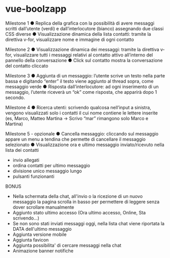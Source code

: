 # vue-boolzapp

Milestone 1
● Replica della grafica con la possibilità di avere messaggi scritti dall’utente (verdi) e
dall’interlocutore (bianco) assegnando due classi CSS diverse
● Visualizzazione dinamica della lista contatti: tramite la direttiva v-for, visualizzare
nome e immagine di ogni contatto

Milestone 2
● Visualizzazione dinamica dei messaggi: tramite la direttiva v-for, visualizzare tutti i
messaggi relativi al contatto attivo all’interno del pannello della conversazione
● Click sul contatto mostra la conversazione del contatto cliccato

Milestone 3
● Aggiunta di un messaggio: l’utente scrive un testo nella parte bassa e digitando
“enter” il testo viene aggiunto al thread sopra, come messaggio verde
● Risposta dall’interlocutore: ad ogni inserimento di un messaggio, l’utente riceverà
un “ok” come risposta, che apparirà dopo 1 secondo.

Milestone 4
● Ricerca utenti: scrivendo qualcosa nell’input a sinistra, vengono visualizzati solo i
contatti il cui nome contiene le lettere inserite (es, Marco, Matteo Martina -> Scrivo
“mar” rimangono solo Marco e Martina)

Milestone 5 - opzionale
● Cancella messaggio: cliccando sul messaggio appare un menu a tendina che
permette di cancellare il messaggio selezionato
● Visualizzazione ora e ultimo messaggio inviato/ricevuto nella lista dei contatti

<!-- Idee Bonus -->
- invio allegati
- ordina contatti per ultimo messaggio
- divisione unico messaggio lungo
- pulsanti funzionanti

BONUS
- Nella schermata della chat, all'invio o la ricezione di un nuovo messaggio la pagina scrolla in basso per permettere di leggere senza dover scrollare manualmente
- Aggiunto stato ultimo accesso (Ora ultimo accesso, Online, Sta scrivendo...)
- Se non sono stati inviati messaggi oggi, nella lista chat viene riportata la DATA dell'ultimo messaggio
- Aggiunta versione mobile
- Aggiunta favicon
- Aggiunta possibilita' di cercare messaggi nella chat
- Animazione banner notifiche